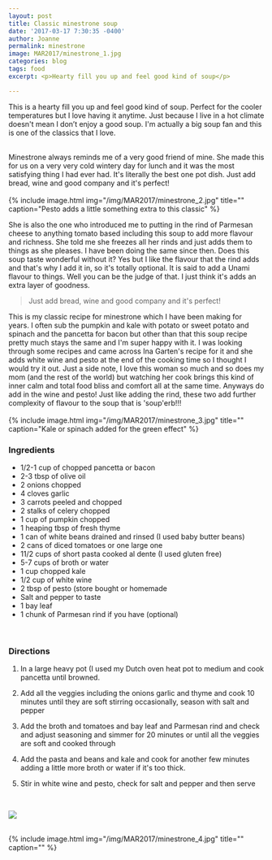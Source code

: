 ```yaml
---
layout: post
title: Classic minestrone soup
date: '2017-03-17 7:30:35 -0400'
author: Joanne
permalink: minestrone
image: MAR2017/minestrone_1.jpg
categories: blog
tags: food
excerpt: <p>Hearty fill you up and feel good kind of soup</p>

---
```


This is a hearty fill you up and feel good kind of soup. Perfect for the cooler temperatures but I love having it anytime.  Just because I live in a hot climate doesn't mean I don’t enjoy a good soup. I'm  actually a big soup fan and this is one of the classics that I love.
<br>
<br>

Minestrone always reminds me of a very good friend of mine.  She made this for us on a very very cold wintery day for lunch and it was the most satisfying thing I had ever had.  It's literally the best one pot dish.  Just add bread, wine and good company and it's perfect!
<br>
<br>
{% include image.html
    img="/img/MAR2017/minestrone_2.jpg"
    title=""
    caption="Pesto adds a little something extra to this classic" %}

She is also the one who introduced me to putting in the rind of Parmesan cheese to anything tomato based including this soup to add more flavour and richness. She told me she freezes all her rinds and just adds them to things as she pleases.  I have been doing the same since then. Does this soup taste wonderful without it? Yes but I like the flavour that the rind adds and that's why I add it in, so it's totally optional.  It is said to add a Unami flavour to things. Well you can be the judge of that. I just think it's adds an extra layer of goodness.  

> Just add bread, wine and good company and it's perfect!

This is my classic recipe for minestrone which I have been making for years.  I often sub the pumpkin and kale with potato or sweet potato and spinach and the pancetta for bacon but other than that this soup recipe pretty much stays the same and I'm super happy with it.  I was looking through some recipes and came across Ina Garten's recipe for it and she adds white wine and pesto at the end of the cooking time so I thought I would try it out. Just a side note, I love this woman so much and so does my mom (and the rest of the world) but watching her cook brings this kind of inner calm and total food bliss and comfort all at the same time.  Anyways do add in the wine and pesto! Just like adding the rind, these two add further complexity of flavour to the soup that is 'soup'erb!!!
<br>
<br>
{% include image.html
            img="/img/MAR2017/minestrone_3.jpg"
            title=""
            caption="Kale or spinach added for the green effect" %}
<br>

### Ingredients

* 1/2-1 cup of chopped pancetta or bacon
* 2-3 tbsp of olive oil
* 2  onions chopped
* 4 cloves garlic
* 3 carrots peeled and chopped
* 2 stalks of celery chopped
* 1 cup of pumpkin chopped
* 1 heaping tbsp of fresh thyme
* 1 can of white beans drained and rinsed (I used baby butter beans)
* 2 cans of diced tomatoes or one large one
* 11/2 cups of short pasta cooked al dente (I used gluten free)
* 5-7 cups of broth or water
* 1 cup chopped kale
* 1/2 cup of white wine
* 2 tbsp of pesto (store bought or homemade
* Salt and pepper to taste
* 1 bay leaf
* 1 chunk of Parmesan rind if you have (optional)
<br>

### Directions

1. In a large heavy pot (I used my Dutch oven heat pot to medium and cook pancetta until browned.

1. Add all the veggies including the onions garlic and thyme and cook 10 minutes until they are soft stirring occasionally, season with salt and pepper

1. Add the broth and tomatoes and bay leaf and Parmesan rind and check and adjust seasoning and simmer for 20 minutes or until all the veggies are soft and cooked through

1. Add the pasta and beans and kale and cook for another few minutes adding a little more broth or water if it's too thick.  

1. Stir in white wine and pesto, check for salt and pepper and then serve


<br>
<p class="apple__news__logo"><a href="https://apple.news/TKVtoVhGUQSuiufA4bqI-gg"><img src="{{ basesite.url }}/img/apple_news.svg" /></a></p>


<br>
{% include image.html
            img="/img/MAR2017/minestrone_4.jpg"
            title=""
            caption="" %}
